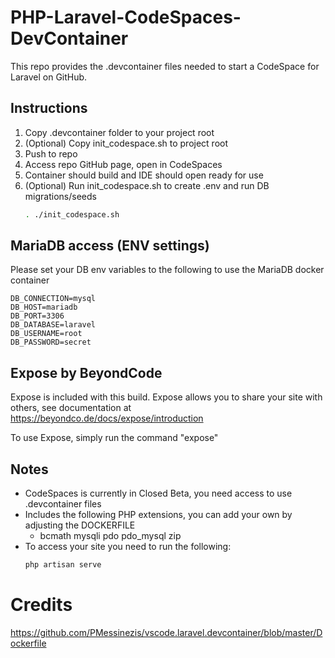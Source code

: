 # PHP-Laravel-CodeSpaces-DevContainer

This repo provides the .devcontainer files needed to start a CodeSpace for Laravel on GitHub.

## Instructions
1. Copy .devcontainer folder to your project root
1. (Optional) Copy init_codespace.sh to project root
1. Push to repo
1. Access repo GitHub page, open in CodeSpaces
1. Container should build and IDE should open ready for use
1. (Optional) Run init_codespace.sh to create .env and run DB migrations/seeds
    ```bash
    . ./init_codespace.sh
    ```
## MariaDB access (ENV settings)
Please set your DB env variables to the following to use the MariaDB docker container
```env
DB_CONNECTION=mysql
DB_HOST=mariadb
DB_PORT=3306
DB_DATABASE=laravel
DB_USERNAME=root
DB_PASSWORD=secret
```

## Expose by BeyondCode
Expose is included with this build.  Expose allows you to share your site with others, see documentation at https://beyondco.de/docs/expose/introduction

To use Expose, simply run the command "expose"

## Notes
- CodeSpaces is currently in Closed Beta, you need access to use .devcontainer files
- Includes the following PHP extensions, you can add your own by adjusting the DOCKERFILE
    - bcmath mysqli pdo pdo_mysql zip
- To access your site you need to run the following:
    ```php
    php artisan serve
    ```

# Credits
https://github.com/PMessinezis/vscode.laravel.devcontainer/blob/master/Dockerfile
